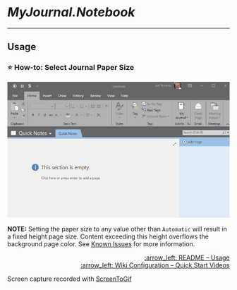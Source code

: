 # *MyJournal.Notebook*

---

## Usage

### :star: How-to: Select Journal Paper Size

![screenshot](usage/select-paper-size.gif)

**NOTE:** Setting the paper size to any value other than ```Automatic``` will result in a fixed height page size. Content exceeding this height overflows the background page color.  See [Known Issues](https://github.com/atrenton/MyJournal.Notebook/blob/master/docs/known-issues.md) for more information.

<p align="right">
  <a href="https://github.com/atrenton/MyJournal.Notebook/blob/master/README.md#usage">:arrow_left: README &ndash; Usage</a><br>
  <a href="https://github.com/atrenton/MyJournal.Notebook/wiki/Configuration#movie_camera-quick-start-videos">:arrow_left: Wiki Configuration &ndash; Quick Start Videos</a>
</p>

Screen capture recorded with [ScreenToGif](https://www.screentogif.com/)